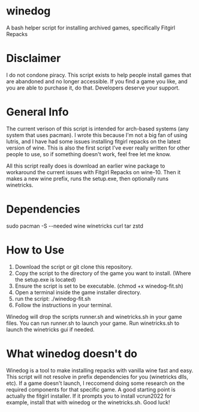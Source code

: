 # winedog
A bash helper script for installing archived games, specifically Fitgirl Repacks

# Disclaimer
I do not condone piracy. This script exists to help people install games that are abandoned and no longer accessible. If you find a game you like, and you are able to purchase it, do that. Developers deserve your support.

# General Info
The current verison of this script is intended for arch-based systems (any system that uses pacman).
I wrote this because I'm not a big fan of using lutris, and I have had some issues installing fitgirl repacks on the latest version of wine.
This is also the first script I've ever really written for other people to use, so if something doesn't work, feel free let me know. 

All this script really does is download an earlier wine package to workaround the current issues with Fitgirl Repacks on wine-10. 
Then it makes a new wine prefix, runs the setup.exe, then optionally runs winetricks.

# Dependencies 
sudo pacman -S --needed wine winetricks curl tar zstd

# How to Use
1. Download the script or git clone this repository.
2. Copy the script to the directory of the game you want to install. (Where the setup.exe is located)
3. Ensure the script is set to be executable. (chmod +x winedog-fit.sh)
4. Open a terminal inside the game installer directory.
5. run the script: ./winedog-fit.sh
6. Follow the instructions in your terminal.

Winedog will drop the scripts runner.sh and winetricks.sh in your game files. You can run runner.sh to launch your game. Run winetricks.sh to launch the winetricks gui if needed.

# What winedog doesn't do
Winedog is a tool to make installing repacks with vanilla wine fast and easy. This script will not resolve in prefix dependencies for you (winetricks dlls, etc). If a game doesn't launch, I reccomend doing some research on the required components for that specific game. A good starting point is actually the fitgirl installer. If it prompts you to install vcrun2022 for example, install that with winedog or the winetricks.sh. Good luck!
